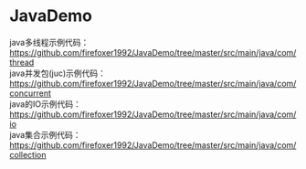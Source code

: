 # JavaDemo
java多线程示例代码：  <br>
https://github.com/firefoxer1992/JavaDemo/tree/master/src/main/java/com/thread  <br>
java并发包(juc)示例代码：  <br>
https://github.com/firefoxer1992/JavaDemo/tree/master/src/main/java/com/concurrent  <br>
java的IO示例代码：  <br>
https://github.com/firefoxer1992/JavaDemo/tree/master/src/main/java/com/io   <br>
java集合示例代码： <br>
https://github.com/firefoxer1992/JavaDemo/tree/master/src/main/java/com/collection  <br>